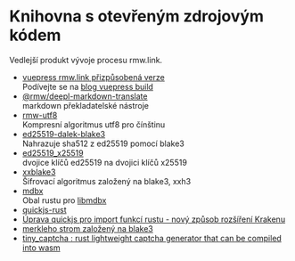 # Knihovna s otevřeným zdrojovým kódem

Vedlejší produkt vývoje procesu rmw.link.

* [vuepress rmw.link přizpůsobená verze](https://github.com/rmw-link/blog-vuepress2)  
  Podívejte se na [blog vuepress build](/log/2020-11-29-vuepress.html)
* [@rmw/deepl-markdown-translate](https://www.npmjs.com/package/@rmw/deepl-markdown-translate)  
  markdown překladatelské nástroje
* [rmw-utf8](https://docs.rs/crate/rmw-utf8)  
  Kompresní algoritmus utf8 pro čínštinu
* [ed25519-dalek-blake3](https://github.com/rmw-lib/ed25519_x25519)  
  Nahrazuje sha512 z ed25519 pomocí blake3
* [ed25519_x25519](https://github.com/rmw-lib/ed25519_x25519)  
  dvojice klíčů ed25519 na dvojici klíčů x25519
* [xxblake3](https://docs.rs/crate/xxblake3)  
  Šifrovací algoritmus založený na blake3, xxh3
* [mdbx](https://docs.rs/crate/mdbx)  
  Obal rustu pro [libmdbx](https://github.com/erthink/libmdbx)
* [quickjs-rust](https://github.com/rmw-lib/quickjs-rust)
* [Úprava quickjs pro import funkcí rustu - nový způsob rozšíření Krakenu](/log/2022-04-29-quickjs-rust.html)
* [merkleho strom založený na blake3](/log/2022-06-02-blake3_merkle.html)
* [tiny_captcha : rust lightweight captcha generator that can be compiled into wasm](/log/2022-06-24_tiny_captcha.html)